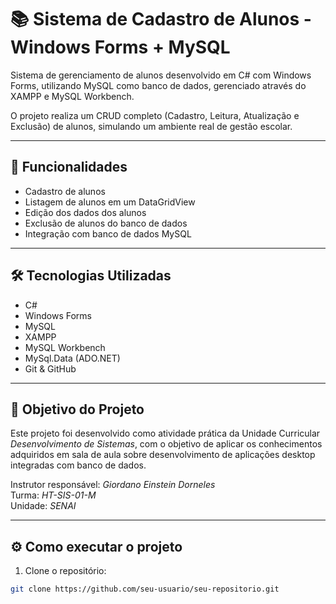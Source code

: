 # 📚 Sistema de Cadastro de Alunos - Windows Forms + MySQL

Sistema de gerenciamento de alunos desenvolvido em C# com Windows Forms, utilizando MySQL como banco de dados, gerenciado através do XAMPP e MySQL Workbench.

O projeto realiza um CRUD completo (Cadastro, Leitura, Atualização e Exclusão) de alunos, simulando um ambiente real de gestão escolar.

---

## 🚀 Funcionalidades

- Cadastro de alunos
- Listagem de alunos em um DataGridView
- Edição dos dados dos alunos
- Exclusão de alunos do banco de dados
- Integração com banco de dados MySQL

---

## 🛠️ Tecnologias Utilizadas

- C#  
- Windows Forms  
- MySQL  
- XAMPP  
- MySQL Workbench  
- MySql.Data (ADO.NET)  
- Git & GitHub  

---

## 🎯 Objetivo do Projeto

Este projeto foi desenvolvido como atividade prática da Unidade Curricular *Desenvolvimento de Sistemas*, com o objetivo de aplicar os conhecimentos adquiridos em sala de aula sobre desenvolvimento de aplicações desktop integradas com banco de dados.

Instrutor responsável: *Giordano Einstein Dorneles*  
Turma: *HT-SIS-01-M*  
Unidade: *SENAI*

---

## ⚙️ Como executar o projeto

1. Clone o repositório:
```bash
git clone https://github.com/seu-usuario/seu-repositorio.git


